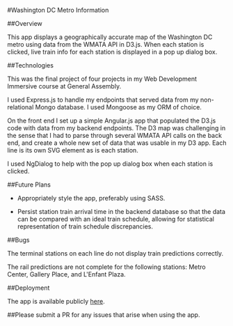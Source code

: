 #Washington DC Metro Information

##Overview

This app displays a geographically accurate map of the Washington DC metro using data from the WMATA API in D3.js.  When each station is clicked, live train info for each station is displayed in a pop up dialog box.

##Technologies

This was the final project of four projects in my Web Development Immersive course at General Assembly.

I used Express.js to handle my endpoints that served data from my non-relational Mongo database.  I used Mongoose as my ORM of choice.

On the front end I set up a simple Angular.js app that populated the D3.js code with data from my backend endpoints.  The D3 map was challenging in the sense that I had to parse through several WMATA API calls on the back end, and create a whole new set of data that was usable in my D3 app.  Each line is its own SVG element as is each station.

I used NgDialog to help with the pop up dialog box when each station is clicked.

##Future Plans

- Appropriately style the app, preferably using SASS.

- Persist station train arrival time in the backend database so that the data can be compared with an ideal train schedule, allowing for statistical representation of train schedule discrepancies.

##Bugs

The terminal stations on each line do not display train predictions correctly.

The rail predictions are not complete for the following stations: Metro Center, Gallery Place, and L'Enfant Plaza.

##Deployment

The app is available publicly [here](https://wmata-in-d3.herokuapp.com/#/index).

##Please submit a PR for any issues that arise when using the app.

